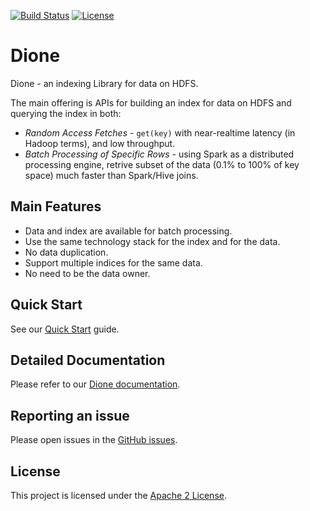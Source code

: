 [![Build Status](https://travis-ci.com/paypal/dione.svg?branch=main)](https://travis-ci.com/paypal/dione)
[![License](https://img.shields.io/badge/License-Apache%202.0-blue.svg)](https://opensource.org/licenses/Apache-2.0)

# Dione
Dione - an indexing Library for data on HDFS.

The main offering is APIs for building an index for data on HDFS and querying the index in both:
- _Random Access Fetches_ - `get(key)` with near-realtime latency (in Hadoop terms), and low throughput.
- _Batch Processing of Specific Rows_ - using Spark as a distributed processing engine, retrive subset of the data (0.1% to 100% of key space) much faster than Spark/Hive joins.

## Main Features
- Data and index are available for batch processing.
- Use the same technology stack for the index and for the data.
- No data duplication.
- Support multiple indices for the same data.
- No need to be the data owner.

## Quick Start
See our [Quick Start](docs/quick_start.md) guide.

## Detailed Documentation
Please refer to our [Dione documentation](docs/detailed_doc.md).

## Reporting an issue
Please open issues in the [GitHub issues](https://github.com/paypal/dione/issues).

## License
This project is licensed under the [Apache 2 License](LICENSE).
